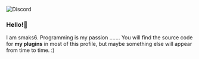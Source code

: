 ![Discord](https://img.shields.io/badge/discord-smaks6%239947-%237289DA?logo=discord&logoColor=white)


### Hello!👋 
I am smaks6. Programming is my passion .......
You will find the source code for **my plugins** in most of this profile,
but maybe something else will appear from time to time. :)
